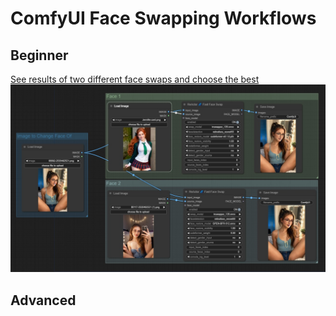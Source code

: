 # ComfyUI Face Swapping Workflows

## Beginner

<a href="two-faces.json">See results of two different face swaps and choose the best</a>
<img src="assets/two-faces.jpg">

## Advanced

